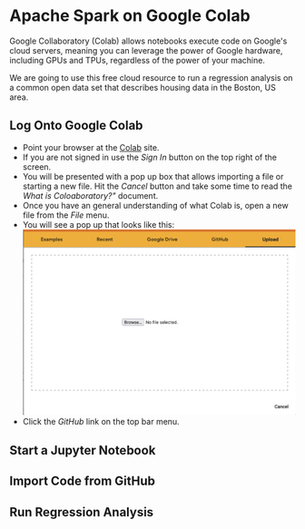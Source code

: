 # Apache Spark on Google Colab

Google Collaboratory (Colab) allows notebooks execute code on Google's cloud servers, meaning you can leverage the power of Google hardware, including GPUs and TPUs, regardless of the power of your machine. 

We are going to use this free cloud resource to run a regression analysis on a common open data set that describes housing data in the Boston, US area. 

## Log Onto Google Colab

   * Point your browser at the [Colab](https://colab.research.google.com) site.
   * If you are not signed in use the _Sign In_ button on the top right of the screen. 
   * You will be presented with a pop up box that allows importing a file or starting a new file. Hit the _Cancel_ button and take some time to read the _What is Coloaboratory?"_ document. 
   * Once you have an general understanding of what Colab is, open a new file from the _File_ menu. 
   * You will see a pop up that looks like this:
   ![](Colab_Open.png)
   * Click the _GitHub_ link on the top bar menu.

## Start a Jupyter Notebook

## Import Code from GitHub

## Run Regression Analysis

